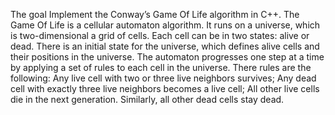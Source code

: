 The goal
Implement the Conway’s Game Of Life algorithm in C++. The Game Of Life is a cellular automaton algorithm. It runs on a universe, which is two-dimensional a grid of cells. Each cell can be in two states: alive or dead. There is an initial state for the universe, which defines alive cells and their positions in the universe. The automaton progresses one step at a time by applying a set of rules to each cell in the universe. There rules are the following: 
Any live cell with two or three live neighbors survives;
Any dead cell with exactly three live neighbors becomes a live cell;
All other live cells die in the next generation. Similarly, all other dead cells stay dead.
